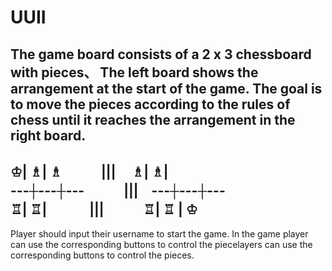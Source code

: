 # UUII

The game board consists of a 2 x 3 chessboard with pieces、
The left board shows the arrangement at the start of the game.
The goal is to move the pieces according to the rules of chess until it reaches the arrangement in the right board.
------------------------------------------------------------------------------------------------------------------------
 ♔| ♗| ♗　　　|||　 ♗| ♗|  
---┼---┼---　　　|||　---┼---┼---           
 ♖| ♖|　　　   |||　　　♖| ♖ | ♔
 -----------------------------------------------------------------------------------------------------------------------

Player should input their username to start the game.
In the game player can use the corresponding buttons to control the piecelayers can use the corresponding buttons to control the pieces.


